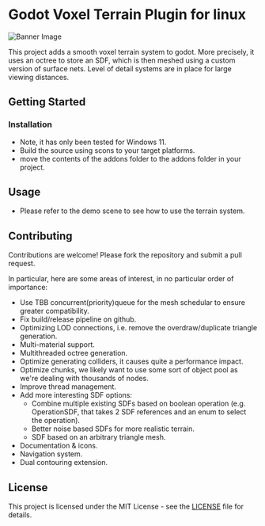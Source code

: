 # Godot Voxel Terrain Plugin for linux

![Banner Image](https://github.com/MinhCreator/GDVoxelTerrain/blob/main/banner.png?raw=true)

This project adds a smooth voxel terrain system to godot. 
More precisely, it uses an octree to store an SDF, which is then meshed using a custom version of surface nets. Level of detail systems are in place for large viewing distances.


## Getting Started

### Installation

- Note, it has only been tested for Windows 11.
- Build the source using scons to your target platforms.
- move the contents of the addons folder to the addons folder in your project.

## Usage

- Please refer to the demo scene to see how to use the terrain system.

## Contributing

Contributions are welcome! Please fork the repository and submit a pull request.

In particular, here are some areas of interest, in no particular order of importance:
- Use TBB concurrent(priority)queue for the mesh schedular to ensure greater compatibility.
- Fix build/release pipeline on github.
- Optimizing LOD connections, i.e. remove the overdraw/duplicate triangle generation.
- Multi-material support.
- Multithreaded octree generation.
- Optimize generating colliders, it causes quite a performance impact.
- Optimize chunks, we likely want to use some sort of object pool as we're dealing with thousands of nodes.
- Improve thread management.
- Add more interesting SDF options:
    - Combine multiple existing SDFs based on boolean operation (e.g. OperationSDF, that takes 2 SDF references and an enum to select the operation).
    - Better noise based SDFs for more realistic terrain.
    - SDF based on an arbitrary triangle mesh.
- Documentation & icons.
- Navigation system.
- Dual contouring extension.

## License

This project is licensed under the MIT License - see the [LICENSE](LICENSE) file for details.
